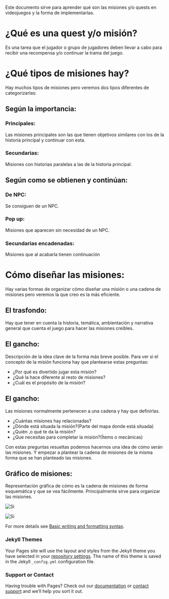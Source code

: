 
Este documento sirve para aprender qué son las misiones y/o quests en videojuegos y la forma de implementarlas.

# ¿Qué es una quest y/o misión?

Es una tarea que el jugador o grupo de jugadores deben llevar a cabo para recibir una recompensa y/o continuar la trama del juego.

# ¿Qué tipos de misiones hay?

Hay muchos tipos de misiones pero veremos dos tipos diferentes de categorizarlas:

## Según la importancia:

### Principales:

 Las misiones principales son las que tienen objetivos similares con los de la historia principal y continuar con esta.

### Secundarias:

Misiones con historias paralelas a las de la historia principal.

## Según como se obtienen y continúan:

### De NPC:

Se consiguen de un NPC.

### Pop up:

Misiones que aparecen sin necesidad de un NPC.

### Secundarias encadenadas: 

Misiones que al acabarla tienen continuación

# Cómo diseñar las misiones:

Hay varias formas de organizar cómo diseñar una misión o una cadena de misiones pero veremos la que creo es la más eficiente.

## El trasfondo:

Hay que tener en cuenta la historia, temática, ambientación y  narrativa general que cuenta el juego para hacer las misiones creíbles.

## El gancho:

Descripción de la idea clave de la forma más breve posible. 
Para ver si el concepto de la misión funciona hay que plantearse estas preguntas:

- ¿Por qué es divertido jugar esta misión?
- ¿Qué la hace diferente al resto de misiones?
- ¿Cuál es el propósito de la misión?

## El gancho:

Las misiones normalmente pertenecen a una cadena y hay que definirlas.

- ¿Cuántas misiones hay relacionadas?
- ¿Dónde está situada la misión?(Parte del mapa donde está situada)
- ¿Quién ,o qué te da la misión?
- ¿Que necesitas para completar la misión?(Ítems o mecánicas)

Con estas preguntas resueltas podemos hacernos una idea de cómo serán las misiones. Y empezar a plantear la cadena de misiones de la misma forma que se han planteado las misiones.

## Gráfico de misiones:

Representación gráfica de cómo es la cadena de misiones de forma esquemática y que se vea fácilmente. Principalmente sirve para organizar las misiones.

![Si](https://cdn.discordapp.com/attachments/865887682718466049/948274697680846948/Contenido.jpg)

![Si](https://cdn.discordapp.com/attachments/865887682718466049/948274697924145172/Esquema.jpg)



















For more details see [Basic writing and formatting syntax](https://docs.github.com/en/github/writing-on-github/getting-started-with-writing-and-formatting-on-github/basic-writing-and-formatting-syntax).

### Jekyll Themes

Your Pages site will use the layout and styles from the Jekyll theme you have selected in your [repository settings](https://github.com/T4skar/quests_script/settings/pages). The name of this theme is saved in the Jekyll `_config.yml` configuration file.

### Support or Contact

Having trouble with Pages? Check out our [documentation](https://docs.github.com/categories/github-pages-basics/) or [contact support](https://support.github.com/contact) and we’ll help you sort it out.
